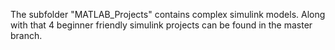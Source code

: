 The subfolder "MATLAB_Projects" contains complex simulink models.
Along with that 4 beginner friendly simulink projects can be found in the master branch.
